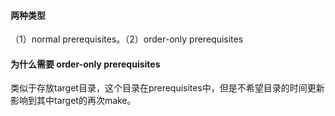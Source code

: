 #### 两种类型
（1）normal prerequisites。（2）order-only prerequisites


#### 为什么需要 order-only prerequisites
类似于存放target目录，这个目录在prerequisites中，但是不希望目录的时间更新影响到其中target的再次make。
